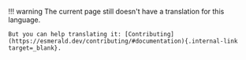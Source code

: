 !!! warning
    The current page still doesn't have a translation for this language.

    But you can help translating it: [Contributing](https://esmerald.dev/contributing/#documentation){.internal-link target=_blank}.
